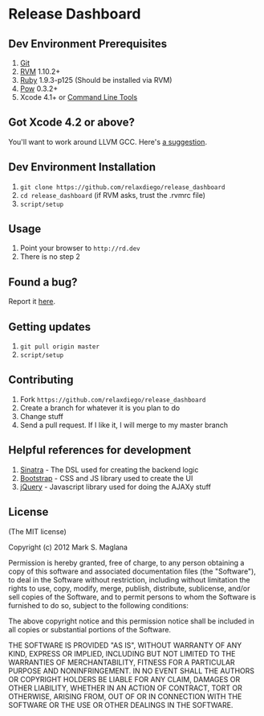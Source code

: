Release Dashboard
=================

Dev Environment Prerequisites
-----------------------------
1. [Git](http://git-scm.com)
2. [RVM](http://beginrescueend.com/) 1.10.2+
3. [Ruby](ruby-lang.org/) 1.9.3-p125 (Should be installed via RVM)
4. [Pow](http://pow.cx/) 0.3.2+
5. Xcode 4.1+ or [Command Line Tools](https://developer.apple.com/downloads/index.action)

Got Xcode 4.2 or above?
--------------------------
You'll want to work around LLVM GCC. Here's [a suggestion](http://www.relaxdiego.com/2012/02/using-gcc-when-xcode-43-is-installed.html).

Dev Environment Installation
----------------------------
1. `git clone https://github.com/relaxdiego/release_dashboard`
2. `cd release_dashboard` (if RVM asks, trust the .rvmrc file)
3. `script/setup`

Usage
-----
1. Point your browser to `http://rd.dev`
2. There is no step 2

Found a bug?
------------
Report it [here](https://github.com/relaxdiego/release_dashboard/issues).

Getting updates
------------
1. `git pull origin master`
2. `script/setup`

Contributing
------------
1. Fork `https://github.com/relaxdiego/release_dashboard`
2. Create a branch for whatever it is you plan to do
3. Change stuff
4. Send a pull request. If I like it, I will merge to my master branch

Helpful references for development
----------------------------------
1. [Sinatra](http://www.sinatrarb.com/) - The DSL used for creating the backend logic
2. [Bootstrap](http://twitter.github.com/bootstrap) - CSS and JS library used to create the UI
3. [jQuery](http://jquery.com/) - Javascript library used for doing the AJAXy stuff

License
-------
(The MIT license)

Copyright (c) 2012 Mark S. Maglana

Permission is hereby granted, free of charge, to any person obtaining a copy of this software and associated documentation files (the "Software"), to deal in the Software without restriction, including without limitation the rights to use, copy, modify, merge, publish, distribute, sublicense, and/or sell copies of the Software, and to permit persons to whom the Software is furnished to do so, subject to the following conditions:

The above copyright notice and this permission notice shall be included in all copies or substantial portions of the Software.

THE SOFTWARE IS PROVIDED "AS IS", WITHOUT WARRANTY OF ANY KIND, EXPRESS OR IMPLIED, INCLUDING BUT NOT LIMITED TO THE WARRANTIES OF MERCHANTABILITY, FITNESS FOR A PARTICULAR PURPOSE AND NONINFRINGEMENT. IN NO EVENT SHALL THE AUTHORS OR COPYRIGHT HOLDERS BE LIABLE FOR ANY CLAIM, DAMAGES OR OTHER LIABILITY, WHETHER IN AN ACTION OF CONTRACT, TORT OR OTHERWISE, ARISING FROM, OUT OF OR IN CONNECTION WITH THE SOFTWARE OR THE USE OR OTHER DEALINGS IN THE SOFTWARE.